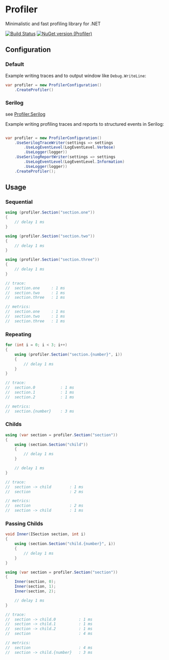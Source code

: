 # Profiler
Minimalistic and fast profiling library for .NET

[![Build Status](https://api.travis-ci.com/r-alekseev/Profiler.svg?token=6vyZfrof99dSqe746sJ2&branch=master)](https://travis-ci.com/r-alekseev/Profiler)
[![NuGet version (Profiler)](https://img.shields.io/nuget/v/Profiler.svg?style=flat)](https://www.nuget.org/packages/Profiler/)

## Configuration

### Default

Example writing traces and  to output window like ```Debug.WriteLine```:

```csharp
var profiler = new ProfilerConfiguration()
    .CreateProfiler()
```

### Serilog

see [Profiler.Serilog](https://github.com/r-alekseev/Profiler.Serilog) 

Example writing profiling traces and reports to structured events in Serilog:

```csharp

var profiler = new ProfilerConfiguration()
    .UseSerilogTraceWriter(settings => settings
        .UseLogEventLevel(LogEventLevel.Verbose)
        .UseLogger(logger))
    .UseSerilogReportWriter(settings => settings
        .UseLogEventLevel(LogEventLevel.Information)
        .UseLogger(logger))
    .CreateProfiler();
```

## Usage

### Sequential

```csharp
using (profiler.Section("section.one"))
{
    // delay 1 ms
}

using (profiler.Section("section.two"))
{
    // delay 1 ms
}

using (profiler.Section("section.three"))
{
    // delay 1 ms
}

// trace:
//  section.one     : 1 ms
//  section.two     : 1 ms
//  section.three   : 1 ms

// metrics:
//  section.one     : 1 ms
//  section.two     : 1 ms
//  section.three   : 1 ms
```

### Repeating

```csharp
for (int i = 0; i < 3; i++)
{
    using (profiler.Section("section.{number}", i))
    {
        // delay 1 ms
    }
}

// trace:
//  section.0           : 1 ms
//  section.1           : 1 ms
//  section.2           : 1 ms

// metrics:
//  section.{number}    : 3 ms
```

### Childs

```csharp
using (var section = profiler.Section("section"))
{
    using (section.Section("child"))
    {
        // delay 1 ms
    }

    // delay 1 ms
}

// trace:
//  section -> child        : 1 ms
//  section                 : 2 ms

// metrics:
//  section                 : 2 ms
//  section -> child        : 1 ms
```

### Passing Childs

```csharp
void Inner(ISection section, int i)
{
    using (section.Section("child.{number}", i))
    {
        // delay 1 ms
    }
}

using (var section = profiler.Section("section"))
{
    Inner(section, 0);
    Inner(section, 1);
    Inner(section, 2);

    // delay 1 ms
}

// trace:
//  section -> child.0          : 1 ms
//  section -> child.1          : 1 ms
//  section -> child.2          : 1 ms
//  section                     : 4 ms

// metrics:
//  section                     : 4 ms
//  section -> child.{number}   : 3 ms
```
